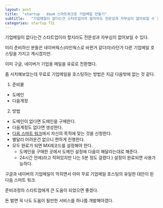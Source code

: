 ```yaml
---
layout: post
title:  "startup - daum 스마트워크로 기업메일 만들기"
subtitle:   "기업메일이 없다는건 스타트업이라 할지라도 전문성과 자부심이 없어보일 수 있다."
categories: startup TIL 
---
```


기업메일이 없다는건 스타트업이라 할지라도 전문성과 자부심이 없어보일 수 있다.

미리 준비하신 분들은 네이버웍스(라인웍스로 바뀐거 같더라)라던가 다른 기업메일 호스팅을 가지고 계시겠지만.

이미 구글, 네이버가 기업용 메일을 유료로 전환했다.

좀 서치해보았는데 무료로 기업메일을 호스팅하는 방법은 지금 다음밖에 없는 것 같다.

1. 준비물

- 도메인
- 다음계정

2. 방법

* 도메인이 없다면 도메인을 구매한다.
* 다음계정도 없다면 생성한다.
* [다음 스마트 워크](http://mail2.daum.net/hanmailex/domain.html)에서 자신의 목적에 맞는 것을 신청한다.
* 별달리 어려운건 없으니 편하게 진행한다.
* 모두 완료가 되면 MX레코드를 설정해야 한다.
    * 도메인을 구매한 곳에서 도메인 설정에 다음이 해달라는대로 해준다.
    * 24시간 안에(라고 적혀있지만 나는 5분 정도 걸렸다.) 설정이 완료되면 사용가능하다.

구글과 네이버의 기업메일이 막히면서 아마 무료 기업메일 호스팅의 유일한 대안이 된 다음 스마트 워크.

준비과정의 스타트업에게 큰 도움이 되었으면 좋겠다.

돈 벌면 꼭 나도 도움이 될만한 서비스를 하나쯤 개발해야겠다.


